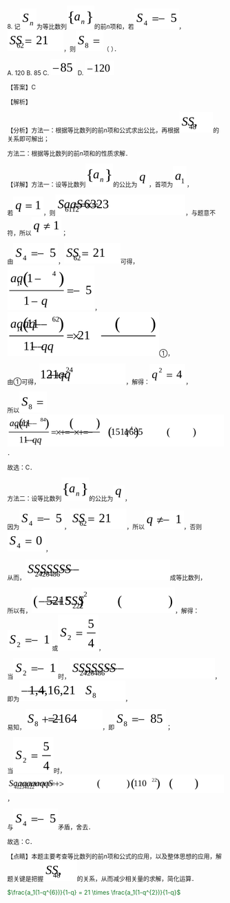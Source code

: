 8\.
记![](media1/image1.svg)为等比数列![](media1/image2.svg)的前*n*项和，若![](media1/image3.svg)，![](media1/image4.svg)，则![](media1/image5.svg)（
）．

A. 120 B. 85 C. ![](media1/image6.svg) D. ![](media1/image7.svg)

【答案】C

【解析】

【分析】方法一：根据等比数列的前*n*项和公式求出公比，再根据![](media1/image8.svg)的关系即可解出；

方法二：根据等比数列的前*n*项和的性质求解．

【详解】方法一：设等比数列![](media1/image2.svg)的公比为![](media1/image9.svg)，首项为![](media1/image10.svg)，

若![](media1/image11.svg)，则![](media1/image12.svg)，与题意不符，所以![](media1/image13.svg)；

由![](media1/image3.svg)，![](media1/image4.svg)可得，![](media1/image14.svg)，![](media1/image15.svg)①，

由①可得，![](media1/image16.svg)，解得：![](media1/image17.svg)，

所以![](media1/image5.svg)![](media1/image18.svg)．

故选：C．

方法二：设等比数列![](media1/image2.svg)的公比为![](media1/image9.svg)，

因为![](media1/image3.svg)，![](media1/image4.svg)，所以![](media1/image19.svg)，否则![](media1/image20.svg)，

从而，![](media1/image21.svg)成等比数列，

所以有，![](media1/image22.svg)，解得：![](media1/image23.svg)或![](media1/image24.svg)，

当![](media1/image23.svg)时，![](media1/image21.svg)，即为![](media1/image25.svg)，

易知，![](media1/image26.svg)，即![](media1/image27.svg)；

当![](media1/image24.svg)时，![](media1/image28.svg)，

与![](media1/image3.svg)矛盾，舍去．

故选：C．

【点睛】本题主要考查等比数列的前*n*项和公式的应用，以及整体思想的应用，解题关键是把握![](media1/image8.svg)的关系，从而减少相关量的求解，简化运算．

<font color=#1b7b2b> $\frac{a_1(1-q^{6})}{1-q} = 21  \times  \frac{a_1(1-q^{2})}{1-q}$  </font>

